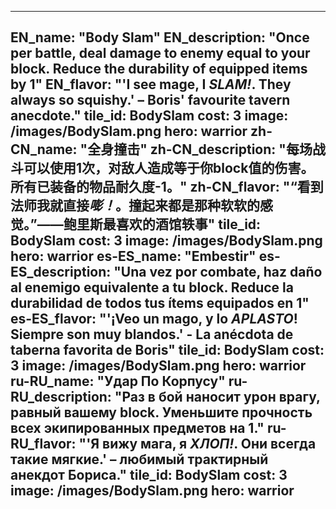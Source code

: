 ---

EN_name: "Body Slam"
EN_description: "Once per battle, deal damage to enemy equal to your block.  Reduce the durability of equipped items by 1"
EN_flavor: "'I see mage, I *SLAM!*. They always so squishy.' – Boris' favourite tavern anecdote."
tile_id: BodySlam
cost: 3
image: /images/BodySlam.png
hero: warrior
zh-CN_name: "全身撞击"
zh-CN_description: "每场战斗可以使用1次，对敌人造成等于你block值的伤害。所有已装备的物品耐久度-1。"
zh-CN_flavor: "“看到法师我就直接*嘭！*。撞起来都是那种软软的感觉。”——鲍里斯最喜欢的酒馆轶事"
tile_id: BodySlam
cost: 3
image: /images/BodySlam.png
hero: warrior
es-ES_name: "Embestir"
es-ES_description: "Una vez por combate, haz daño al enemigo equivalente a tu block. Reduce la durabilidad de todos tus ítems equipados en 1"
es-ES_flavor: "'¡Veo un mago, y lo *APLASTO*! Siempre son muy blandos.' - La anécdota de taberna favorita de Boris"
tile_id: BodySlam
cost: 3
image: /images/BodySlam.png
hero: warrior
ru-RU_name: "Удар По Корпусу"
ru-RU_description: "Раз в бой наносит урон врагу, равный вашему block. Уменьшите прочность всех экипированных предметов на 1."
ru-RU_flavor: "'Я вижу мага, я *ХЛОП!*. Они всегда такие мягкие.' – любимый трактирный анекдот Бориса."
tile_id: BodySlam
cost: 3
image: /images/BodySlam.png
hero: warrior
---